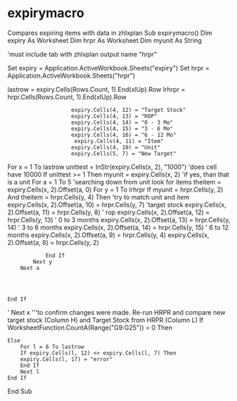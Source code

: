 # expirymacro
Compares expiring items with data in zhlxplan
Sub expirymacro()
Dim expiry As Worksheet
Dim hrpr As Worksheet
Dim myunit As String

'must include tab with zhlxplan output name "hrpr"


Set expiry = Application.ActiveWorkbook.Sheets("expiry")
Set hrpr = Application.ActiveWorkbook.Sheets("hrpr")

lastrow = expiry.Cells(Rows.Count, 1).End(xlUp).Row
lrhrpr = hrpr.Cells(Rows.Count, 1).End(xlUp).Row


                        expiry.Cells(4, 12) = "Target Stock"
                        expiry.Cells(4, 13) = "ROP"
                        expiry.Cells(4, 14) = "0 - 3 Mo"
                        expiry.Cells(4, 15) = "3 - 6 Mo"
                        expiry.Cells(4, 16) = "6 - 12 Mo"
                         expiry.Cells(4, 11) = "Item"
                        expiry.Cells(4, 10) = "Unit"
                        expiry.Cells(5, 7) = "New Target"

For x = 1 To lastrow
unittest = InStr(expiry.Cells(x, 2), "1000") 'does cell have 10000
    If unittest >= 1 Then
        myunit = expiry.Cells(x, 2)  'if yes, than that is a unit
        For a = 1 To 5    'searching down from unit look for items
        theitem = expiry.Cells(x, 2).Offset(a, 0)
            For y = 1 To lrhrpr
                If myunit = hrpr.Cells(y, 2) And theitem = hrpr.Cells(y, 4) Then   'try to match unit and item
                        expiry.Cells(x, 2).Offset(a, 10) = hrpr.Cells(y, 7) 'target stock
                        expiry.Cells(x, 2).Offset(a, 11) = hrpr.Cells(y, 8) ' rop
                        expiry.Cells(x, 2).Offset(a, 12) = hrpr.Cells(y, 13) ' 0 to 3 months
                        expiry.Cells(x, 2).Offset(a, 13) = hrpr.Cells(y, 14) ' 3 to 6 months
                        expiry.Cells(x, 2).Offset(a, 14) = hrpr.Cells(y, 15) ' 6 to 12 months
                         expiry.Cells(x, 2).Offset(a, 9) = hrpr.Cells(y, 4)
                        expiry.Cells(x, 2).Offset(a, 8) = hrpr.Cells(y, 2)
                        
                End If
            Next y
        Next a
    
     
    
    
    End If

'
Next x
'''to confirm changes were made. Re-run HRPR and compare new target stock (Column H) and Target Stock from HRPR (Column L)
  If WorksheetFunction.CountA(Range("G9:G25")) = 0 Then
        
    Else
        For l = 6 To lastrow
        If expiry.Cells(l, 12) <> expiry.Cells(l, 7) Then
        expiry.Cells(l, 17) = "error"
        End If
        Next l
    End If
    




End Sub

